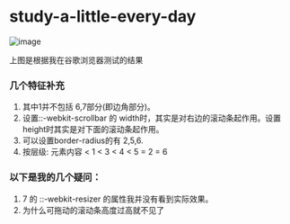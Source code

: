 # study-a-little-every-day

 ![image](https://github.com/luoshilu/study-a-little-every-day/blob/master/css/%E5%85%B3%E4%BA%8E%E6%B5%8F%E8%A7%88%E5%99%A8%E6%BB%9A%E5%8A%A8%E6%9D%A1/img/cm11.png)

 上图是根据我在谷歌浏览器测试的结果
 
### 几个特征补充
1. 其中1并不包括 6,7部分(即边角部分)。
1. 设置::-webkit-scrollbar 的 width时，其实是对右边的滚动条起作用。设置height时其实是对下面的滚动条起作用。
1. 可以设置border-radius的有 2,5,6.
1. 按层级: 元素内容 < 1 < 3 < 4 < 5 = 2 = 6
 
### 以下是我的几个疑问：

1. 7 的 ::-webkit-resizer 的属性我并没有看到实际效果。
1. 为什么可拖动的滚动条高度过高就不见了 



 